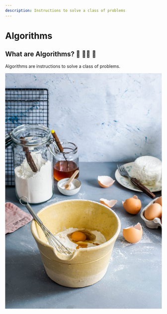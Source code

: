 ```yaml
---
description: Instructions to solve a class of problems
---
```


# Algorithms

## What are Algorithms? 🥬 🍅🔪 🥗 

Algorithms are instructions to solve a class of problems. 

![Recipe \(Algorithm\) for Baking Cookies](../.gitbook/assets/monika-grabkowska-neu4t59mtcy-unsplash.jpg)

